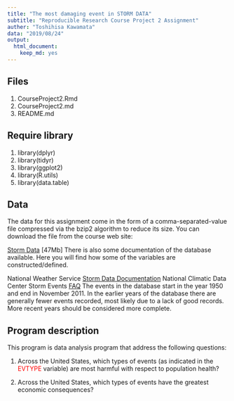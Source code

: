 ```yaml
---
title: "The most damaging event in STORM DATA"
subtitle: "Reproducible Research Course Project 2 Assignment"
auther: "Toshihisa Kawamata"
data: "2019/08/24"
output:
  html_document:
    keep_md: yes
---
```


## Files
1. CourseProject2.Rmd  
2. CourseProject2.md  
3. README.md  

## Require library
1. library(dplyr)  
2. library(tidyr)  
3. library(ggplot2)  
4. library(R.utils)  
5. library(data.table)  

## Data

The data for this assignment come in the form of a comma-separated-value file compressed via the bzip2 algorithm to reduce its size. You can download the file from the course web site:

[Storm Data](https://d396qusza40orc.cloudfront.net/repdata%2Fdata%2FStormData.csv.bz2) [47Mb]
There is also some documentation of the database available. Here you will find how some of the variables are constructed/defined.

National Weather Service [Storm Data Documentation](https://d396qusza40orc.cloudfront.net/repdata%2Fpeer2_doc%2Fpd01016005curr.pdf)
National Climatic Data Center Storm Events [FAQ](https://d396qusza40orc.cloudfront.net/repdata%2Fpeer2_doc%2FNCDC%20Storm%20Events-FAQ%20Page.pdf)
The events in the database start in the year 1950 and end in November 2011. In the earlier years of the database there are generally fewer events recorded, most likely due to a lack of good records. More recent years should be considered more complete.

## Program description
This program is data analysis program that address the following questions:

1. Across the United States, which types of events (as indicated in the <span style="color: red; ">EVTYPE</span> variable) are most harmful with respect to population health?

2. Across the United States, which types of events have the greatest economic consequences?

